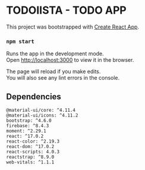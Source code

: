 # TODOIISTA - TODO APP

This project was bootstrapped with [Create React App](https://github.com/facebook/create-react-app).

### `npm start`

Runs the app in the development mode.\
Open [http://localhost:3000](http://localhost:3000) to view it in the browser.

The page will reload if you make edits.\
You will also see any lint errors in the console.

## Dependencies
    @material-ui/core: ^4.11.4
    @material-ui/icons: ^4.11.2
    bootstrap: ^4.6.0
    firebase: ^8.4.3
    moment: ^2.29.1
    react: ^17.0.2
    react-color: ^2.19.3
    react-dom: ^17.0.2
    react-scripts: 4.0.3
    reactstrap: ^8.9.0
    web-vitals: ^1.1.1



